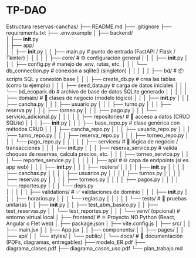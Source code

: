 # TP-DAO

Estructura
reservas-canchas/
├── README.md
├── .gitignore
├── requirements.txt
├── .env.example
│
├── backend/                          
│   ├── __init__.py                    
│   ├── app/                           
│   │   ├── __init__.py
│   │   ├── main.py                    # punto de entrada (FastAPI / Flask / Tkinter)
│   │   │
│   │   ├── core/                      # ⚙️ configuración general
│   │   │   ├── __init__.py
│   │   │   ├── config.py              # manejo de .env, rutas, etc.
│   │   │   └── db_connection.py       # conexión a sqlite3 (singleton)
│   │   │
│   │   ├── bd/                        # 📦 scripts SQL y conexión base
│   │   │   ├── create_db.py           # crea las tablas (como tu ejemplo)
│   │   │   ├── seed_data.py           # carga de datos iniciales
│   │   │   └── bd_ecopark.db          # archivo de base de datos SQLite generado
│   │   │
│   │   ├── domain/                    # 🧩 clases de negocio (modelo lógico)
│   │   │   ├── __init__.py
│   │   │   ├── cancha.py
│   │   │   ├── usuario.py
│   │   │   ├── turno.py
│   │   │   ├── reserva.py
│   │   │   ├── torneo.py
│   │   │   ├── pago.py
│   │   │   └── servicio_adicional.py
│   │   │
│   │   ├── repositories/              # 💾 acceso a datos (CRUD SQLite)
│   │   │   ├── __init__.py
│   │   │   ├── base_repo.py           # clase genérica con métodos CRUD
│   │   │   ├── cancha_repo.py
│   │   │   ├── usuario_repo.py
│   │   │   ├── turno_repo.py
│   │   │   ├── reserva_repo.py
│   │   │   ├── torneo_repo.py
│   │   │   └── pago_repo.py
│   │   │
│   │   ├── services/                  # 🧠 lógica de negocio / transacciones
│   │   │   ├── __init__.py
│   │   │   ├── reserva_service.py     # valida choques de reservas, calcula precios, etc.
│   │   │   ├── torneo_service.py
│   │   │   └── reportes_service.py
│   │   │
│   │   ├── api/                       # 🌐 capa de endpoints (si es app web)
│   │   │   ├── __init__.py
│   │   │   ├── routers/
│   │   │   │   ├── __init__.py
│   │   │   │   ├── canchas.py
│   │   │   │   ├── usuarios.py
│   │   │   │   ├── turnos.py
│   │   │   │   ├── reservas.py
│   │   │   │   ├── torneos.py
│   │   │   │   ├── pagos.py
│   │   │   │   └── reportes.py
│   │   │   └── deps.py                  
│   │   │
│   │   ├── validations/               # ✅ validaciones de dominio
│   │   │   ├── __init__.py
│   │   │   ├── horarios.py
│   │   │   └── reglas.py
│   │   │
│   │   └── tests/                     # 🧪 pruebas unitarias
│   │       ├── __init__.py
│   │       ├── test_abm_basico.py
│   │       ├── test_reservas.py
│   │       └── test_reportes.py
│   │
│   └── venv/ (opcional)               # entorno virtual local
│
├── frontend/                          # ⚛️ Proyecto NO Python (React, Angular o Flet web)
│   ├── package.json
│   ├── vite.config.js
│   ├── src/
│   │   ├── main.jsx
│   │   ├── App.jsx
│   │   ├── components/
│   │   ├── pages/
│   │   ├── api/
│   │   └── styles/
│   └── public/
│
└── docs/                              # 📘 documentación (PDFs, diagramas, entregables)
    ├── modelo_ER.pdf
    ├── diagrama_clases.pdf
    ├── diagrama_casos_uso.pdf
    └── plan_trabajo.md
